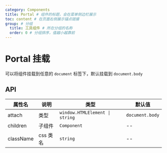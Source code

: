 ```yaml
---
category: Components
title: Portal # 组件的标题，会在菜单侧边栏展示
toc: content # 在页面右侧展示锚点链接
group: # 分组
  title: 工具组件 # 所在分组的名称
  order: 0 # 分组排序，值越小越靠前
---
```


# Portal 挂载

可以将组件挂载到任意的 `document` 标签下，默认挂载到 `document.body`

## API

| 属性名    | 说明     | 类型                           | 默认值          |
| --------- | -------- | ------------------------------ | --------------- |
| attach    | 类型     | `window.HTMLElement \| string` | `document.body` |
| children  | 子组件   | `Component`                    | --              |
| className | css 类名 | `string`                       | --              |
